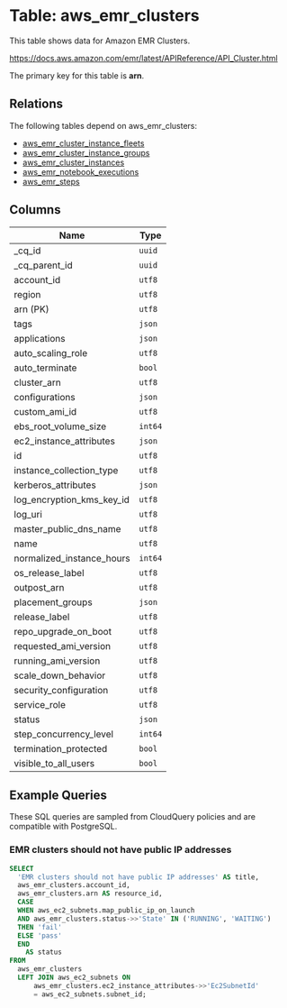 # Table: aws_emr_clusters

This table shows data for Amazon EMR Clusters.

https://docs.aws.amazon.com/emr/latest/APIReference/API_Cluster.html

The primary key for this table is **arn**.

## Relations

The following tables depend on aws_emr_clusters:
  - [aws_emr_cluster_instance_fleets](aws_emr_cluster_instance_fleets.md)
  - [aws_emr_cluster_instance_groups](aws_emr_cluster_instance_groups.md)
  - [aws_emr_cluster_instances](aws_emr_cluster_instances.md)
  - [aws_emr_notebook_executions](aws_emr_notebook_executions.md)
  - [aws_emr_steps](aws_emr_steps.md)

## Columns

| Name          | Type          |
| ------------- | ------------- |
|_cq_id|`uuid`|
|_cq_parent_id|`uuid`|
|account_id|`utf8`|
|region|`utf8`|
|arn (PK)|`utf8`|
|tags|`json`|
|applications|`json`|
|auto_scaling_role|`utf8`|
|auto_terminate|`bool`|
|cluster_arn|`utf8`|
|configurations|`json`|
|custom_ami_id|`utf8`|
|ebs_root_volume_size|`int64`|
|ec2_instance_attributes|`json`|
|id|`utf8`|
|instance_collection_type|`utf8`|
|kerberos_attributes|`json`|
|log_encryption_kms_key_id|`utf8`|
|log_uri|`utf8`|
|master_public_dns_name|`utf8`|
|name|`utf8`|
|normalized_instance_hours|`int64`|
|os_release_label|`utf8`|
|outpost_arn|`utf8`|
|placement_groups|`json`|
|release_label|`utf8`|
|repo_upgrade_on_boot|`utf8`|
|requested_ami_version|`utf8`|
|running_ami_version|`utf8`|
|scale_down_behavior|`utf8`|
|security_configuration|`utf8`|
|service_role|`utf8`|
|status|`json`|
|step_concurrency_level|`int64`|
|termination_protected|`bool`|
|visible_to_all_users|`bool`|

## Example Queries

These SQL queries are sampled from CloudQuery policies and are compatible with PostgreSQL.

### EMR clusters should not have public IP addresses

```sql
SELECT
  'EMR clusters should not have public IP addresses' AS title,
  aws_emr_clusters.account_id,
  aws_emr_clusters.arn AS resource_id,
  CASE
  WHEN aws_ec2_subnets.map_public_ip_on_launch
  AND aws_emr_clusters.status->>'State' IN ('RUNNING', 'WAITING')
  THEN 'fail'
  ELSE 'pass'
  END
    AS status
FROM
  aws_emr_clusters
  LEFT JOIN aws_ec2_subnets ON
      aws_emr_clusters.ec2_instance_attributes->>'Ec2SubnetId'
      = aws_ec2_subnets.subnet_id;
```


